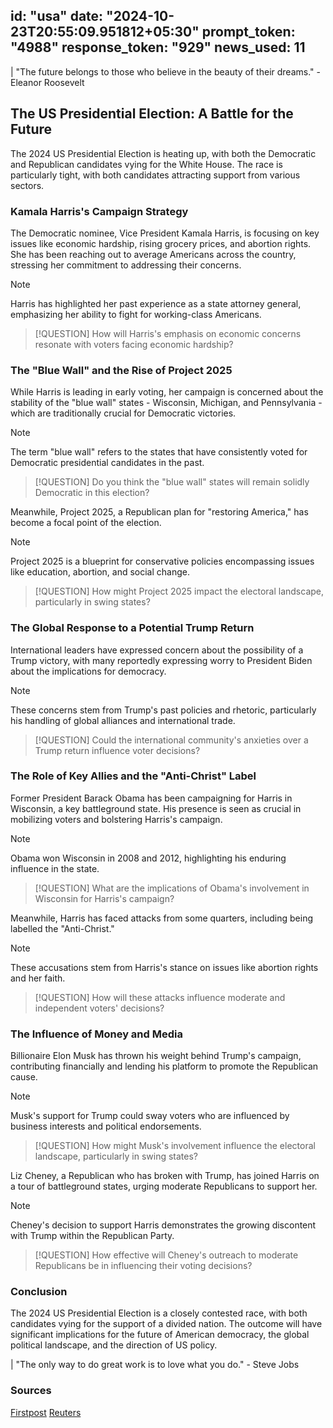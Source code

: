 
id: "usa"
date: "2024-10-23T20:55:09.951812+05:30"
prompt_token: "4988"
response_token: "929"
news_used: 11
------
| "The future belongs to those who believe in the beauty of their dreams." - Eleanor Roosevelt

## The US Presidential Election: A Battle for the Future 

The 2024 US Presidential Election is heating up, with both the Democratic and Republican candidates vying for the White House. The race is particularly tight, with both candidates attracting support from various sectors. 

### Kamala Harris's Campaign Strategy

The Democratic nominee, Vice President Kamala Harris, is focusing on key issues like economic hardship, rising grocery prices, and abortion rights. She has been reaching out to average Americans across the country, stressing her commitment to addressing their concerns. 

> [!NOTE]
> Harris has highlighted her past experience as a state attorney general, emphasizing her ability to fight for working-class Americans.

> [!QUESTION]
> How will Harris's emphasis on economic concerns resonate with voters facing economic hardship? 

### The "Blue Wall" and the Rise of Project 2025

While Harris is leading in early voting, her campaign is concerned about the stability of the "blue wall" states - Wisconsin, Michigan, and Pennsylvania - which are traditionally crucial for Democratic victories. 

> [!NOTE]
> The term "blue wall" refers to the states that have consistently voted for Democratic presidential candidates in the past.

> [!QUESTION]
> Do you think the "blue wall" states will remain solidly Democratic in this election? 

Meanwhile, Project 2025, a Republican plan for "restoring America," has become a focal point of the election. 

> [!NOTE]
> Project 2025 is a blueprint for conservative policies encompassing issues like education, abortion, and social change. 

> [!QUESTION]
> How might Project 2025 impact the electoral landscape, particularly in swing states? 

### The Global Response to a Potential Trump Return

International leaders have expressed concern about the possibility of a Trump victory, with many reportedly expressing worry to President Biden about the implications for democracy.

> [!NOTE]
> These concerns stem from Trump's past policies and rhetoric, particularly his handling of global alliances and international trade.

> [!QUESTION]
> Could the international community's anxieties over a Trump return influence voter decisions?

### The Role of Key Allies and the "Anti-Christ" Label

Former President Barack Obama has been campaigning for Harris in Wisconsin, a key battleground state. His presence is seen as crucial in mobilizing voters and bolstering Harris's campaign.

> [!NOTE]
> Obama won Wisconsin in 2008 and 2012, highlighting his enduring influence in the state. 

> [!QUESTION]
> What are the implications of Obama's involvement in Wisconsin for Harris's campaign?

Meanwhile, Harris has faced attacks from some quarters, including being labelled the "Anti-Christ." 

> [!NOTE]
>  These accusations stem from Harris's stance on issues like abortion rights and her faith.

> [!QUESTION]
> How will these attacks influence moderate and independent voters' decisions?

### The Influence of Money and Media

Billionaire Elon Musk has thrown his weight behind Trump's campaign, contributing financially and lending his platform to promote the Republican cause.

> [!NOTE]
> Musk's support for Trump could sway voters who are influenced by business interests and political endorsements. 

> [!QUESTION]
> How might Musk's involvement influence the electoral landscape, particularly in swing states?

Liz Cheney, a Republican who has broken with Trump, has joined Harris on a tour of battleground states, urging moderate Republicans to support her.

> [!NOTE]
> Cheney's decision to support Harris demonstrates the growing discontent with Trump within the Republican Party.

> [!QUESTION]
> How effective will Cheney's outreach to moderate Republicans be in influencing their voting decisions?


### Conclusion

The 2024 US Presidential Election is a closely contested race, with both candidates vying for the support of a divided nation. The outcome will have significant implications for the future of American democracy, the global political landscape, and the direction of US policy.

| "The only way to do great work is to love what you do." - Steve Jobs

### Sources

[Firstpost](https://www.firstpost.com/)
[Reuters](https://www.reuters.com/)


